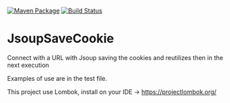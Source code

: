 [![Maven Package](https://github.com/samuelfac/jsoupsavecookie/actions/workflows/maven-publish.yml/badge.svg)](https://github.com/samuelfac/jsoupsavecookie/actions/workflows/maven-publish.yml)
[![Build Status](https://travis-ci.com/samuelfac/jsoupsavecookie.svg?branch=master)](https://travis-ci.com/samuelfac/jsoupsavecookie)

# JsoupSaveCookie
Connect with a URL with Jsoup saving the cookies and reutilizes then in  the next execution

Examples of use are in the test file.

This project use Lombok, install on your IDE -> https://projectlombok.org/
